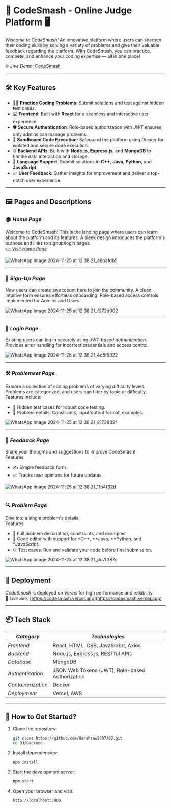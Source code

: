 # 🚀 CodeSmash - Online Judge Platform 🖥

*Welcome to CodeSmash!* An innovative platform where users can sharpen their coding skills by solving a variety of problems and give their valuable feedback regarding the platform. With CodeSmash, you can practice, compete, and enhance your coding expertise — all in one place!

🌐 *Live Demo:* [CodeSmash](https://codesmash.vercel.app)

---

## 🛠 Key Features

- 🧑‍💻 **Practice Coding Problems**: Submit solutions and test against hidden test cases.
- 💻 **Frontend**: Built with **React** for a seamless and interactive user experience.
- 🛡 **Secure Authentication**: Role-based authorization with *JWT* ensures only admins can manage problems.
- 🐋 **Sandboxed Code Execution**: Safeguard the platform using *Docker* for isolated and secure code execution.
- 🌐 **Backend APIs**: Built with **Node.js**, **Express.js**, and **MongoDB** to handle data interaction and storage.
- 🌟 **Language Support**: Submit solutions in **C++**, **Java**, **Python**, and **JavaScript**.
- 📈 **User Feedback**: Gather insights for improvement and deliver a top-notch user experience.

---

## 🖼 Pages and Descriptions

### 🏠 *Home Page*
Welcome to CodeSmash! This is the landing page where users can learn about the platform and its features. A sleek design introduces the platform's purpose and links to signup/login pages.  
[👉 *Visit Home Page*](https://codesmash.vercel.app)

![WhatsApp Image 2024-11-25 at 12 38 21_a8bafdb5](https://github.com/user-attachments/assets/a9181bea-31c3-47ff-b633-1cac70aceb98)

---

### 📝 *Sign-Up Page*
New users can create an account here to join the community. A clean, intuitive form ensures effortless onboarding. Role-based access controls implemented for Admins and Users.

![WhatsApp Image 2024-11-25 at 12 38 21_f272d002](https://github.com/user-attachments/assets/c8e43109-792c-43ce-ad5f-9dbd7ea465cb)

---

### 🔑 *Login Page*
Existing users can log in securely using *JWT-based authentication*. Provides error handling for incorrect credentials and access control.

![WhatsApp Image 2024-11-25 at 12 38 21_4e6f5022](https://github.com/user-attachments/assets/96c1c05a-cbb5-4829-b419-ac53c1ace8eb)

---

### 🛠 *Problemset Page*
Explore a collection of coding problems of varying difficulty levels. Problems are categorized, and users can filter by topic or difficulty.  
Features include:
- 🧪 Hidden test cases for robust code testing.
- 📂 Problem details: Constraints, input/output format, examples.

![WhatsApp Image 2024-11-25 at 12 38 21_8172809f](https://github.com/user-attachments/assets/04129cd4-62f1-4413-ac68-838aa60f8219)

---

### 💬 *Feedback Page*
Share your thoughts and suggestions to improve CodeSmash!  
Features:
- ✍ Simple feedback form.
- 📈 Tracks user opinions for future updates.
   
![WhatsApp Image 2024-11-25 at 12 38 21_11b4f32d](https://github.com/user-attachments/assets/6fd00ce5-e1a3-4693-8ae4-1fd5482a3306)

---

### 🔍 *Problem Page*
Dive into a single problem's details.  
Features:
- 📜 Full problem description, constraints, and examples.
- 📝 Code editor with support for *C++, **Java, **Python, and **JavaScript*.
- ⚙ Test cases: Run and validate your code before final submission.
 
![WhatsApp Image 2024-11-25 at 12 38 21_dd7f387c](https://github.com/user-attachments/assets/159f4edd-56c9-4a3d-92ec-83b812e64568)

---

## 🚀 Deployment

*CodeSmash* is deployed on *Vercel* for high performance and reliability.  
🔗 *Live Site:* [https://codesmash.vercel.app](https://codesmash.vercel.app)

---

## 📦 Tech Stack

| *Category*   | *Technologies*                                                                 |
|----------------|---------------------------------------------------------------------------------|
| *Frontend*   | React, HTML, CSS, JavaScript, Axios                                             |
| *Backend*    | Node.js, Express.js, RESTful APIs                                               |
| *Database*   | MongoDB                                                                        |
| *Authentication* | JSON Web Tokens (JWT), Role-based Authorization                             |
| *Containerization* | Docker                                                                   |
| *Deployment* | Vercel, AWS                                                                         |

---

## 🎉 How to Get Started?

1. Clone the repository:
   ```bash
   git clone https://github.com/Harshsaw2607/OJ.git
   cd OJ/Backend
2. Install dependencies:
   ```bash
   npm install
3. Start the development server:
    ```bash
    npm start
4. Open your browser and visit:
   ```arduino
   http://localhost:3000
